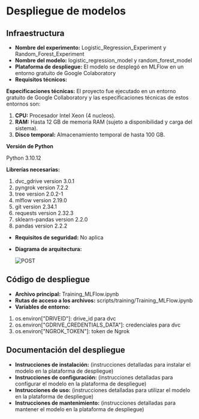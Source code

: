 # Despliegue de modelos

## Infraestructura

- **Nombre del experimento:** Logistic_Regression_Experiment y Random_Forest_Experiment
- **Nombre del modelo:** logistic_regression_model y random_forest_model
- **Plataforma de despliegue:** El modelo se desplegó en MLFlow en un entorno gratuito de Google Colaboratory
- **Requisitos técnicos:**

  
**Especificaciones técnicas:** El proyecto fue ejecutado en un entorno gratuito de Google Collaboratory y las especificaciones técnicas de estos entornos son:
1. **CPU:**
Procesador Intel Xeon (4 nucleos).
2. **RAM:**
Hasta 12 GB de memoria RAM (sujeto a disponibilidad y carga del sistema).
3. **Disco temporal:**
Almacenamiento temporal de hasta 100 GB.


**Versión de Python**

Python 3.10.12


**Librerías necesarias:**

1. dvc_gdrive version 3.0.1
2. pyngrok version 7.2.2
3. tree version 2.0.2-1
4. mlflow version 2.19.0
5. git version 2.34.1
6. requests version 2.32.3
7. sklearn-pandas version 2.2.0
8. pandas version 2.2.2

- **Requisitos de seguridad:** No aplica
  
- **Diagrama de arquitectura:**

  ![POST](https://github.com/user-attachments/assets/3ea2f9ee-f608-4bdd-9a8c-f50f3bf73684)


## Código de despliegue

- **Archivo principal:** Training_MLFlow.ipynb
- **Rutas de acceso a los archivos:** scripts/training/Training_MLFlow.ipynb
- **Variables de entorno:**

1. os.environ["DRIVEID"]: drive_id para dvc
2. os.environ["GDRIVE_CREDENTIALS_DATA"]: credenciales para dvc
3. os.environ["NGROK_TOKEN"]: token de Ngrok


## Documentación del despliegue

- **Instrucciones de instalación:** (instrucciones detalladas para instalar el modelo en la plataforma de despliegue)
- **Instrucciones de configuración:** (instrucciones detalladas para configurar el modelo en la plataforma de despliegue)
- **Instrucciones de uso:** (instrucciones detalladas para utilizar el modelo en la plataforma de despliegue)
- **Instrucciones de mantenimiento:** (instrucciones detalladas para mantener el modelo en la plataforma de despliegue)
